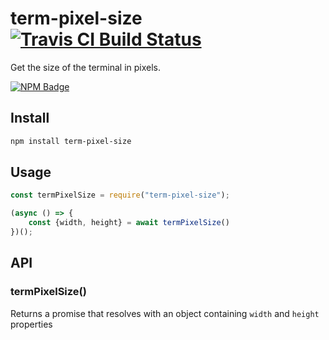 # term-pixel-size [![Travis CI Build Status](https://img.shields.io/travis/com/Richienb/term-pixel-size/master.svg?style=for-the-badge)](https://travis-ci.com/Richienb/term-pixel-size)

Get the size of the terminal in pixels.

[![NPM Badge](https://nodei.co/npm/term-pixel-size.png)](https://npmjs.com/package/term-pixel-size)

## Install

```sh
npm install term-pixel-size
```

## Usage

```js
const termPixelSize = require("term-pixel-size");

(async () => {
	const {width, height} = await termPixelSize()
})();
```

## API

### termPixelSize()

Returns a promise that resolves with an object containing `width` and `height` properties

